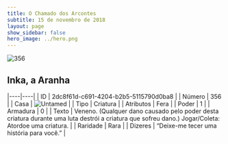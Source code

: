 ```yaml
---
title: O Chamado dos Arcontes
subtitle: 15 de novembro de 2018
layout: page
show_sidebar: false
hero_image: ../hero.png
---
```


![356](https://cdn.keyforgegame.com/media/card_front/pt/341_356_QW7GHMXR5HJ8_pt.png)

## Inka, a Aranha

|----|----|
| ID | 2dc8f61d-c691-4204-b2b5-5115790d0ba8 |
| Número | 356 |
| Casa | ![Untamed](https://archonarcana.com/images/thumb/b/bd/Untamed.png/22px-Untamed.png "Indomados") |
| Tipo | Criatura |
| Atributos | Fera |
| Poder | 1 |
| Armadura | 0 |
| Texto | Veneno. (Qualquer dano causado pelo poder desta criatura durante uma luta destrói a criatura que sofreu dano.) Jogar/Coleta: Atordoe uma criatura. |
| Raridade | Rara |
| Dizeres | “Deixe-me tecer uma história para você.” |
